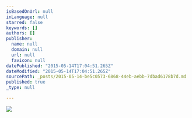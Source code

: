 ```yaml
---
isBasedOnUrl: null
inLanguage: null
starred: false
keywords: []
authors: []
publisher:
  name: null
  domain: null
  url: null
  favicon: null
datePublished: "2015-05-14T17:04:51.265Z"
dateModified: "2015-05-14T17:04:51.265Z"
sourcePath: _posts/2015-05-14-be5c0573-6868-44eb-aebb-7dbad6178b7d.md
published: true
_type: null

---
```

![](http://the-grid-user-content.s3-us-west-2.amazonaws.com/b4991fd3-7b21-4cc0-a840-ed51afe5afb4.jpg)
